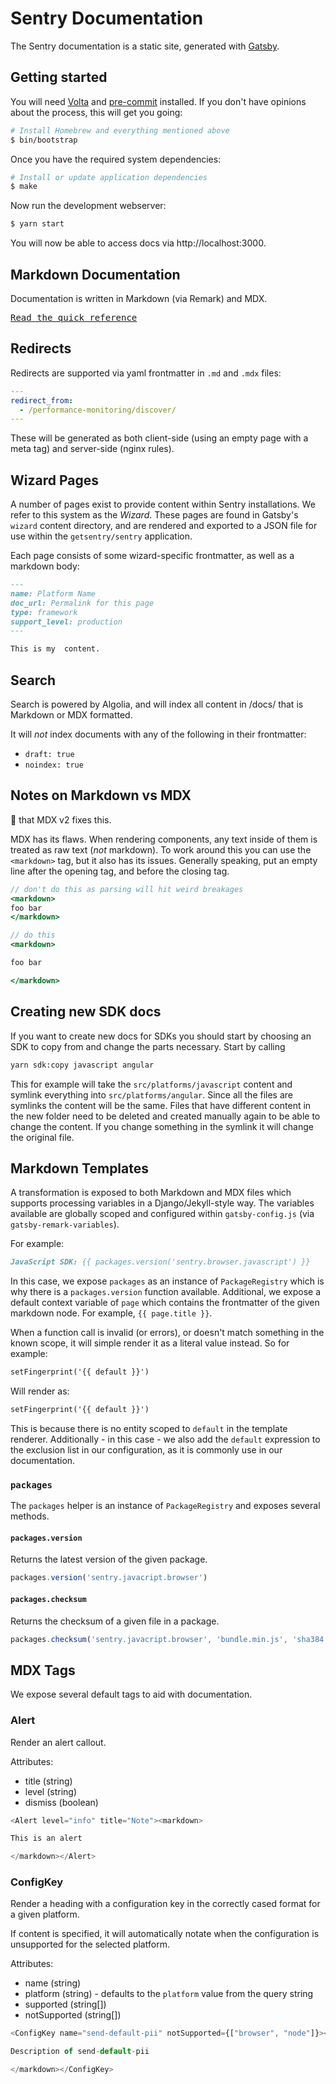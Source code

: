# Sentry Documentation

The Sentry documentation is a static site, generated with [Gatsby][gatsby].

## Getting started

You will need [Volta][volta] and [pre-commit][pre-commit] installed. If you don't have opinions about the process, this will get you going:

```bash
# Install Homebrew and everything mentioned above
$ bin/bootstrap
```

Once you have the required system dependencies:

```bash
# Install or update application dependencies
$ make
```

Now run the development webserver:

```bash
$ yarn start
```

You will now be able to access docs via http://localhost:3000.

[gatsby]: https://gatsbyjs.org
[volta]: https://volta.sh/
[pre-commit]: https://pre-commit.com/

## Markdown Documentation

Documentation is written in Markdown (via Remark) and MDX.

[<kbd>Read the quick reference</kbd>](https://daringfireball.net/projects/markdown/syntax)

## Redirects

Redirects are supported via yaml frontmatter in `.md` and `.mdx` files:

```yaml
---
redirect_from:
  - /performance-monitoring/discover/
---
```

These will be generated as both client-side (using an empty page with a meta tag) and server-side (nginx rules).

## Wizard Pages

A number of pages exist to provide content within Sentry installations. We refer to this system as the _Wizard_. These pages are found in Gatsby's `wizard` content directory, and are rendered and exported to a JSON file for use within the `getsentry/sentry` application.

Each page consists of some wizard-specific frontmatter, as well as a markdown body:

```markdown
---
name: Platform Name
doc_url: Permalink for this page
type: framework
support_level: production
---

This is my  content.
```

## Search

Search is powered by Algolia, and will index all content in /docs/ that is Markdown or MDX formatted.

It will _not_ index documents with any of the following in their frontmatter:

- `draft: true`
- `noindex: true`

## Notes on Markdown vs MDX


:pray: that MDX v2 fixes this.

MDX has its flaws. When rendering components, any text inside of them is treated as raw text (_not_ markdown). To work around this you can use the `<markdown>` tag, but it also has its issues. Generally speaking, put an empty line after the opening tag, and before the closing tag.

```jsx
// don't do this as parsing will hit weird breakages
<markdown>
foo bar
</markdown>
```

```jsx
// do this
<markdown>

foo bar

</markdown>
```

## Creating new SDK docs

If you want to create new docs for SDKs you should start by choosing an SDK to copy from and change the parts necessary. Start by calling

```bash
yarn sdk:copy javascript angular
```

This for example will take the `src/platforms/javascript` content and symlink everything into `src/platforms/angular`.
Since all the files are symlinks the content will be the same. Files that have different content in the new folder need to be deleted and created manually again to be able to change the content. If you change something in the symlink it will change the original file.

## Markdown Templates

A transformation is exposed to both Markdown and MDX files which supports processing variables in a Django/Jekyll-style way. The variables available are globally scoped and configured within `gatsby-config.js` (via `gatsby-remark-variables`).

For example:

```markdown
JavaScript SDK: {{ packages.version('sentry.browser.javascript') }}
```

In this case, we expose ``packages`` as an instance of ``PackageRegistry`` which is why there is a `packages.version` function available. Additional, we expose a default context variable of ``page`` which contains the frontmatter of the given markdown node. For example, ``{{ page.title }}``.

When a function call is invalid (or errors), or doesn't match something in the known scope, it will simple render it as a literal value instead. So for example:

```markdown
setFingerprint('{{ default }}')
```

Will render as:

```markdown
setFingerprint('{{ default }}')
```

This is because there is no entity scoped to ``default`` in the template renderer. Additionally - in this case - we also add the ``default`` expression to the exclusion list in our configuration, as it is commonly use in our documentation.

### ``packages``

The ``packages`` helper is an instance of ``PackageRegistry`` and exposes several methods.

#### ``packages.version``

Returns the latest version of the given package.

```javascript
packages.version('sentry.javacript.browser')
```

#### ``packages.checksum``

Returns the checksum of a given file in a package.

```javascript
packages.checksum('sentry.javacript.browser', 'bundle.min.js', 'sha384')
```

## MDX Tags

We expose several default tags to aid with documentation.

### Alert

Render an alert callout.

Attributes:

- title (string)
- level (string)
- dismiss (boolean)

```javascript
<Alert level="info" title="Note"><markdown>

This is an alert

</markdown></Alert>
```

### ConfigKey

Render a heading with a configuration key in the correctly cased format for a given platform.

If content is specified, it will automatically notate when the configuration is unsupported for the selected platform.

Attributes:

- name (string)
- platform (string) - defaults to the `platform` value from the query string
- supported (string[])
- notSupported (string[])

```javascript
<ConfigKey name="send-default-pii" notSupported={["browser", "node"]}><markdown>

Description of send-default-pii

</markdown></ConfigKey>
```
